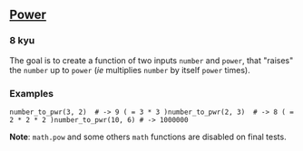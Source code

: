 <h2><a href=https://www.codewars.com/kata/562926c855ca9fdc4800005b/train/python target="_blank">Power</a></h2><h3>8 kyu</h3><p>The goal is to create a function of two inputs <code>number</code> and <code>power</code>, that "raises" the <code>number</code> up to <code>power</code> (<em>ie</em> multiplies <code>number</code> by itself <code>power</code> times).</p><h3 id="examples">Examples</h3><pre style="display: none;"><code class="language-javascript"><span class="cm-variable">numberToPower</span>(<span class="cm-number">3</span>, <span class="cm-number">2</span>)  <span class="cm-comment">// -&gt; 9 ( = 3 * 3 )</span><span class="cm-variable">numberToPower</span>(<span class="cm-number">2</span>, <span class="cm-number">3</span>)  <span class="cm-comment">// -&gt; 8 ( = 2 * 2 * 2 )</span><span class="cm-variable">numberToPower</span>(<span class="cm-number">10</span>, <span class="cm-number">6</span>) <span class="cm-comment">// -&gt; 1000000</span></code></pre><pre><code class="language-python"><span class="cm-variable">number_to_pwr</span>(<span class="cm-number">3</span>, <span class="cm-number">2</span>)  <span class="cm-comment"># -&gt; 9 ( = 3 * 3 )</span><span class="cm-variable">number_to_pwr</span>(<span class="cm-number">2</span>, <span class="cm-number">3</span>)  <span class="cm-comment"># -&gt; 8 ( = 2 * 2 * 2 )</span><span class="cm-variable">number_to_pwr</span>(<span class="cm-number">10</span>, <span class="cm-number">6</span>) <span class="cm-comment"># -&gt; 1000000</span></code></pre><p><strong>Note</strong>: <code>math.pow</code> and some others <code>math</code> functions are disabled on final tests.</p>